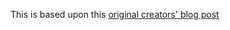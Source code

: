 This is based upon this [original creators' blog post](https://codingwithlucy.hashnode.dev/build-a-shopping-cart-in-nextjs-with-use-shopping-cart-and-stripe)
